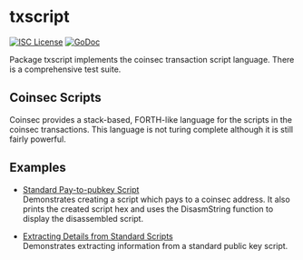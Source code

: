 txscript
========

[![ISC License](http://img.shields.io/badge/license-ISC-blue.svg)](https://choosealicense.com/licenses/isc/)
[![GoDoc](https://godoc.org/github.com/wombatlabs/coinsecd/txscript?status.png)](http://godoc.org/github.com/wombatlabs/coinsecd/txscript)

Package txscript implements the coinsec transaction script language. There is
a comprehensive test suite.

## Coinsec Scripts

Coinsec provides a stack-based, FORTH-like language for the scripts in
the coinsec transactions. This language is not turing complete
although it is still fairly powerful. 

## Examples

* [Standard Pay-to-pubkey Script](http://godoc.org/github.com/wombatlabs/coinsecd/txscript#example-PayToAddrScript)  
  Demonstrates creating a script which pays to a coinsec address. It also
  prints the created script hex and uses the DisasmString function to display
  the disassembled script.

* [Extracting Details from Standard Scripts](http://godoc.org/github.com/wombatlabs/coinsecd/txscript#example-ExtractPkScriptAddrs)  
  Demonstrates extracting information from a standard public key script.
